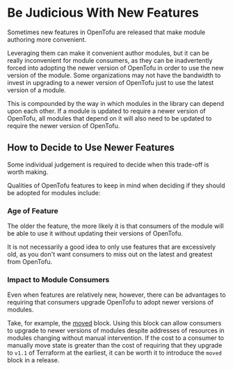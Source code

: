# Be Judicious With New Features

Sometimes new features in OpenTofu are released that make module authoring more convenient.

Leveraging them can make it convenient author modules, but it can be really inconvenient for module consumers, as they can be inadvertently forced into adopting the newer version of OpenTofu in order to use the new version of the module. Some organizations may not have the bandwidth to invest in upgrading to a newer version of OpenTofu just to use the latest version of a module.

This is compounded by the way in which modules in the library can depend upon each other. If a module is updated to require a newer version of OpenTofu, all modules that depend on it will also need to be updated to require the newer version of OpenTofu.

## How to Decide to Use Newer Features

Some individual judgement is required to decide when this trade-off is worth making.

Qualities of OpenTofu features to keep in mind when deciding if they should be adopted for modules include:

### Age of Feature

The older the feature, the more likely it is that consumers of the module will be able to use it without updating their versions of OpenTofu.

It is not necessarily a good idea to only use features that are excessively old, as you don't want consumers to miss out on the latest and greatest from OpenTofu.

### Impact to Module Consumers

Even when features are relatively new, however, there can be advantages to requiring that consumers upgrade OpenTofu to adopt newer versions of modules.

Take, for example, the [moved](https://opentofu.org/docs/v1.6/language/modules/develop/refactoring/#moved-block-syntax) block. Using this block can allow consumers to upgrade to newer versions of modules despite addresses of resources in modules changing without manual intervention. If the cost to a consumer to manually move state is greater than the cost of requiring that they upgrade to `v1.1` of Terraform at the earliest, it can be worth it to introduce the `moved` block in a release.



<!-- ##DOCS-SOURCER-START
{
  "sourcePlugin": "local-copier",
  "hash": "15b5ac0e26c0702d355a7a40037f2a1a"
}
##DOCS-SOURCER-END -->
